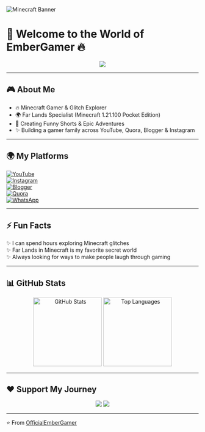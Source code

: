 <!-- Banner -->
![Minecraft Banner](https://i.imgur.com/9QyX0sO.png)

# 👋 Welcome to the World of **EmberGamer** 🔥  

<p align="center">
  <img src="https://readme-typing-svg.herokuapp.com?size=24&duration=4000&color=FF4500&center=true&vCenter=true&width=600&lines=Minecraft+Gamer+%7C+Glitch+Explorer;Far+Lands+Specialist;YouTuber+%7C+Blogger+%7C+Creator;Always+Exploring+New+Adventures!">
</p>

---

## 🎮 About Me  
- 🔥 Minecraft Gamer & Glitch Explorer  
- 🌍 Far Lands Specialist (Minecraft 1.21.100 Pocket Edition)  
- 🎥 Creating Funny Shorts & Epic Adventures  
- ✨ Building a gamer family across YouTube, Quora, Blogger & Instagram  

---

## 🌍 My Platforms  
[![YouTube](https://img.shields.io/badge/YouTube-Subscribe-red?style=for-the-badge&logo=youtube)](https://youtube.com/@embergamer-13)  
[![Instagram](https://img.shields.io/badge/Instagram-Follow-pink?style=for-the-badge&logo=instagram)](https://www.instagram.com/ember_gamer)  
[![Blogger](https://img.shields.io/badge/Blogger-Visit-orange?style=for-the-badge&logo=blogger)](https://embergamer.blogspot.com)  
[![Quora](https://img.shields.io/badge/Quora-Profile-brown?style=for-the-badge&logo=quora)](https://www.quora.com/profile/EmberGamer)  
[![WhatsApp](https://img.shields.io/badge/WhatsApp-Join-green?style=for-the-badge&logo=whatsapp)](https://whatsapp.com/channel/0029VbAtI4WFcow21yAtBS06)  

---

## ⚡ Fun Facts  
✨ I can spend hours exploring Minecraft glitches  
✨ Far Lands in Minecraft is my favorite secret world  
✨ Always looking for ways to make people laugh through gaming  

---

## 📊 GitHub Stats  

<p align="center">
  <img src="https://github-readme-stats.vercel.app/api?username=OfficialEmberGamer&show_icons=true&theme=radical" alt="GitHub Stats" height="180px"/>
  <img src="https://github-readme-stats.vercel.app/api/top-langs/?username=OfficialEmberGamer&layout=compact&theme=radical" alt="Top Languages" height="180px"/>
</p>

---

## ❤️ Support My Journey  

<p align="center">
  <a href="https://youtube.com/@embergamer-13"><img src="https://img.shields.io/badge/Subscribe-YouTube-red?style=for-the-badge&logo=youtube"></a>
  <a href="https://www.instagram.com/ember_gamer"><img src="https://img.shields.io/badge/Follow-Instagram-pink?style=for-the-badge&logo=instagram"></a>
</p>

---

⭐ From [OfficialEmberGamer](https://github.com/OfficialEmberGamer)
